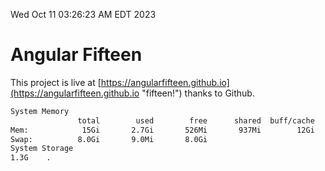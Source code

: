 Wed Oct 11 03:26:23 AM EDT 2023

# Angular Fifteen


This project is live at [https://angularfifteen.github.io](https://angularfifteen.github.io "fifteen!") thanks to Github.

```bash
System Memory
               total        used        free      shared  buff/cache   available
Mem:            15Gi       2.7Gi       526Mi       937Mi        12Gi        11Gi
Swap:          8.0Gi       9.0Mi       8.0Gi
System Storage
1.3G	.
```
